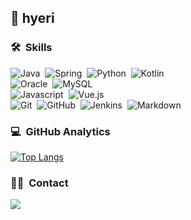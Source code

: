 ## 👋 hyeri


### 🛠 &nbsp;Skills
![Java](https://img.shields.io/badge/-Java-05122A?style=flat&logo=java)&nbsp;
![Spring](https://img.shields.io/badge/-Spring-05122A?style=flat&logo=spring)&nbsp;
![Python](https://img.shields.io/badge/-Python-05122A?style=flat&logo=python)&nbsp;
![Kotlin](https://img.shields.io/badge/-Kotlin-05122A?style=flat&logo=kotlin)&nbsp;
<br />
![Oracle](https://img.shields.io/badge/-Oracle-05122A?style=flat&logo=oracle)&nbsp;
![MySQL](https://img.shields.io/badge/-MySQL-05122A?style=flat&logo=mysql&logoColor=4479A1)&nbsp;
<br />
![Javascript](https://img.shields.io/badge/-Javascript-05122A?style=flat&logo=javascript)&nbsp;
![Vue.js](https://img.shields.io/badge/-Vue.js-05122A?style=flat&logo=vue.js)&nbsp;
<br />
![Git](https://img.shields.io/badge/-Git-05122A?style=flat&logo=git)&nbsp;
![GitHub](https://img.shields.io/badge/-GitHub-05122A?style=flat&logo=github)&nbsp;
![Jenkins](https://img.shields.io/badge/-Jenkins-05122A?style=flat&logo=jenkins&logoColor=D24939)&nbsp;
![Markdown](https://img.shields.io/badge/-Markdown-05122A?style=flat&logo=markdown)&nbsp;


### 💻 &nbsp;GitHub Analytics

[![Top Langs](https://github-readme-stats.vercel.app/api/top-langs/?username=cos850&layout=compact&theme=algolia)]()


### 🤝🏻 &nbsp;Contact
<a href="mailto:jeonghyeri98@gmail.com"><img src="https://img.shields.io/badge/-jeonghyeri98@gmail.com-D14836?style=flat&logo=Gmail&logoColor=white"/></a>


<!--
**cos850/cos850** is a ✨ _special_ ✨ repository because its `README.md` (this file) appears on your GitHub profile.

Here are some ideas to get you started:

- 🔭 I’m currently working on ...
- 🌱 I’m currently learning ...
- 👯 I’m looking to collaborate on ...
- 🤔 I’m looking for help with ...
- 💬 Ask me about ...
- 📫 How to reach me: ...
- 😄 Pronouns: ...
- ⚡ Fun fact: ...
-->

